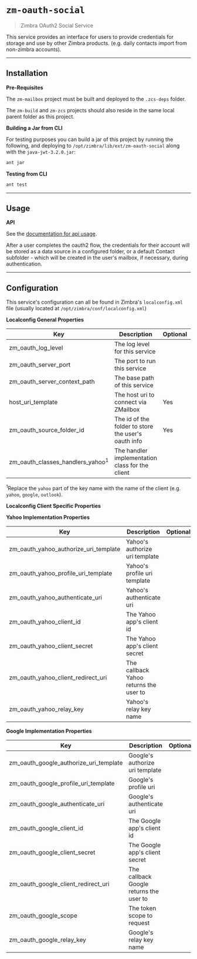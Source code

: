 # `zm-oauth-social`

> Zimbra OAuth2 Social Service

This service provides an interface for users to provide credentials for storage and use by other Zimbra products. (e.g. daily contacts import from non-zimbra accounts).

---

## Installation

**Pre-Requisites**

The `zm-mailbox` project must be built and deployed to the `.zcs-deps` folder.

The `zm-build` and `zm-zcs` projects should also reside in the same local parent folder as this project.


**Building a Jar from CLI**

For testing purposes you can build a jar of this project by running the following, and deploying to `/opt/zimbra/lib/ext/zm-oauth-social` along with the `java-jwt-3.2.0.jar`:

```sh
ant jar
```


**Testing from CLI**

```sh
ant test
```

---

## Usage

**API**

See the [documentation for api usage].

After a user completes the oauth2 flow, the credentials for their account will be stored as a data source in a configured folder, or a default Contact subfolder - which will be created in the user's mailbox, if necessary, during authentication.

---

## Configuration

This service's configuration can all be found in Zimbra's `localconfig.xml` file (usually located at `/opt/zimbra/conf/localconfig.xml`)

**Localconfig General Properties**


| Key | Description | Optional | Example Options |
| --- | ----------- | -------- | --------------- |
| zm_oauth_log_level | The log level for this service |  | `DEBUG`, `INFO`, `WARN`, `ERROR` |
| zm_oauth_server_port | The port to run this service |  | `4040` |
| zm_oauth_server_context_path | The base path of this service |  | `/` |
| host_uri_template | The host uri to connect via ZMailbox | Yes | `https://%s:443` |
| zm_oauth_source_folder_id | The id of the folder to store the user's oauth info | Yes | `247` |
| zm_oauth_classes_handlers_yahoo<sup>1</sup> | The handler implementation class for the client | | `com.zimbra.oauth.handlers.impl.YahooOAuth2Handler` |

<sup>1</sup>Replace the `yahoo` part of the key name with the name of the client (e.g. `yahoo`, `google`, `outlook`).


**Localconfig Client Specific Properties**

**Yahoo Implementation Properties**

| Key | Description | Optional | Example Options |
| --- | ----------- | -------- | --------------- |
| zm_oauth_yahoo_authorize_uri_template | Yahoo's authorize uri template | | `https://api.login.yahoo.com/oauth2/request_auth?client_id=%s&amp;redirect_uri=%s&amp;response_type=%s` |
| zm_oauth_yahoo_profile_uri_template | Yahoo's profile uri template | | `https://social.yahooapis.com/v1/user/%s/profile` |
| zm_oauth_yahoo_authenticate_uri | Yahoo's authenticate uri | | `https://api.login.yahoo.com/oauth2/get_token` |
| zm_oauth_yahoo_client_id | The Yahoo app's client id | | |
| zm_oauth_yahoo_client_secret | The Yahoo app's client secret | | |
| zm_oauth_yahoo_client_redirect_uri | The callback Yahoo returns the user to | | `https://this.service.host.com/oauth2/authenticate/yahoo` |
| zm_oauth_yahoo_relay_key | Yahoo's relay key name | | `state` |


**Google Implementation Properties**

| Key | Description | Optional | Example Options |
| --- | ----------- | -------- | --------------- |
| zm_oauth_google_authorize_uri_template | Google's authorize uri template | | `https://accounts.google.com/o/oauth2/v2/auth?client_id=%s&amp;redirect_uri=%s&amp;response_type=%s&amp;scope=%s` |
| zm_oauth_google_profile_uri_template | Google's profile uri | | `https://www.googleapis.com/auth/userinfo.email` |
| zm_oauth_google_authenticate_uri | Google's authenticate uri | | `https://www.googleapis.com/oauth2/v4/token` |
| zm_oauth_google_client_id | The Google app's client id | | |
| zm_oauth_google_client_secret | The Google app's client secret | | |
| zm_oauth_google_client_redirect_uri | The callback Google returns the user to | | `https://this.service.host.com/oauth2/authenticate/google` |
| zm_oauth_google_scope | The token scope to request | | `profile` |
| zm_oauth_google_relay_key | Google's relay key name | | `state` |


[documentation for api usage]: http://tools.email.dev.opal.synacor.com/zm-oauth-social-docs-latest/